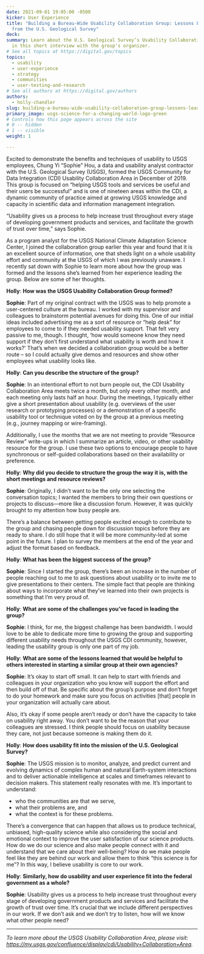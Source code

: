 ```yaml
---
date: 2021-09-01 19:05:00 -0500
kicker: User Experience
title: "Building a Bureau-Wide Usability Collaboration Group: Lessons Learned
  from the U.S. Geological Survey"
deck: 
summary: Learn about the U.S. Geological Survey’s Usability Collaboration Area
  in this short interview with the group's organizer.
# See all topics at https://digital.gov/topics
topics:
  - usability
  - user-experience
  - strategy
  - communities
  - user-testing-and-research
# See all authors at https://digital.gov/authors
authors:
  - holly-chandler
slug: building-a-bureau-wide-usability-collaboration-group-lessons-learned-from-the-u-s-geological-survey
primary_image: usgs-science-for-a-changing-world-logo-green
# Controls how this page appears across the site
# 0 -- hidden
# 1 -- visible
weight: 1

---
```


Excited to demonstrate the benefits and techniques of usability to USGS employees, Chung Yi “Sophie” Hou, a data and usability analyst contractor with the U.S. Geological Survey (USGS), formed the USGS Community for Data Integration (CDI) Usability Collaboration Area in December of 2019. This group is focused on “helping USGS tools and services be useful and their users be successful” and is one of nineteen areas within the CDI, a dynamic community of practice aimed at growing USGS knowledge and capacity in scientific data and information management integration.

“Usability gives us a process to help increase trust throughout every stage of developing government products and services, and facilitate the growth of trust over time,” says Sophie.

As a program analyst for the USGS National Climate Adaptation Science Center, I joined the collaboration group earlier this year and found that it is an excellent source of information, one that sheds light on a whole usability effort and community at the USGS of which I was previously unaware. I recently sat down with Sophie to learn more about how the group was formed and the lessons she’s learned from her experience leading the group. Below are some of her thoughts.

**Holly**: **How was the USGS Usability Collaboration Group formed?**

**Sophie**: Part of my original contract with the USGS was to help promote a user-centered culture at the bureau. I worked with my supervisor and colleagues to brainstorm potential avenues for doing this. One of our initial ideas included advertising me as a sort of resource or “help desk” for employees to come to if they needed usability support. That felt very passive to me, though. I thought, ‘how would someone know they need support if they don’t first understand what usability is worth and how it works?’ That’s when we decided a collaboration group would be a better route – so I could actually give demos and resources and show other employees what usability looks like.

**Holly**: **Can you describe the structure of the group?**

**Sophie**: In an intentional effort to not burn people out, the CDI Usability Collaboration Area meets twice a month, but only every other month, and each meeting only lasts half an hour. During the meetings, I typically either give a short presentation about usability (e.g. overviews of the user research or prototyping processes) or a demonstration of a specific usability tool or technique voted on by the group at a previous meeting (e.g., journey mapping or wire-framing). 

Additionally, I use the months that we are not meeting to provide “Resource Review” write-ups in which I summarize an article, video, or other usability resource for the group. I use these two options to encourage people to have synchronous or self-guided collaborations based on their availability or preference.

**Holly**: **Why did you decide to structure the group the way it is, with the short meetings and resource reviews?**

**Sophie**: Originally, I didn’t want to be the only one selecting the conversation topics; I wanted the members to bring their own questions or projects to discuss—more like a discussion forum. However, it was quickly brought to my attention how busy people are. 

There’s a balance between getting people excited enough to contribute to the group and chasing people down for discussion topics before they are ready to share. I do still hope that it will be more community-led at some point in the future. I plan to survey the members at the end of the year and adjust the format based on feedback.

**Holly**: **What has been the biggest success of the group?**

**Sophie**: Since I started the group, there’s been an increase in the number of people reaching out to me to ask questions about usability or to invite me to give presentations to their centers. The simple fact that people are thinking about ways to incorporate what they’ve learned into their own projects is something that I’m very proud of.

**Holly**: **What are some of the challenges you’ve faced in leading the group?**

**Sophie**: I think, for me, the biggest challenge has been bandwidth. I would love to be able to dedicate more time to growing the group and supporting different usability needs throughout the USGS CDI community, however, leading the usability group is only one part of my job.

**Holly**: **What are some of the lessons learned that would be helpful to others interested in starting a similar group at their own agencies?**

**Sophie**: It’s okay to start off small. It can help to start with friends and colleagues in your organization who you know will support the effort and then build off of that. Be specific about the group’s purpose and don’t forget to do your homework and make sure you focus on activities \[that] people in your organization will actually care about. 

Also, it’s okay if some people aren’t ready or don’t have the capacity to take on usability right away. You don’t want to be the reason that your colleagues are stressed. I think people should focus on usability because they care, not just because someone is making them do it.

**Holly**: **How does usability fit into the mission of the U.S. Geological Survey?**

**Sophie**: The USGS mission is to monitor, analyze, and predict current and evolving dynamics of complex human and natural Earth-system interactions and to deliver actionable intelligence at scales and timeframes relevant to decision makers. This statement really resonates with me. It’s important to understand:

* who the communities are that we serve, 
* what their problems are, and 
* what the context is for these problems. 

There’s a convergence that can happen that allows us to produce technical, unbiased, high-quality science while also considering the social and emotional context to improve the user satisfaction of our science products. How do we do our science and also make people connect with it and understand that we care about their well-being? How do we make people feel like they are behind our work and allow them to think “this science is for me”? In this way, I believe usability is core to our work.

**Holly**: **Similarly, how do usability and user experience fit into the federal government as a whole?**

**Sophie**: Usability gives us a process to help increase trust throughout every stage of developing government products and services and facilitate the growth of trust over time. It’s crucial that we include different perspectives in our work. If we don’t ask and we don’t try to listen, how will we know what other people need?

***

*To learn more about the USGS Usability Collaboration Area, please visit: <https://my.usgs.gov/confluence/display/cdi/Usability+Collaboration+Area>.*

